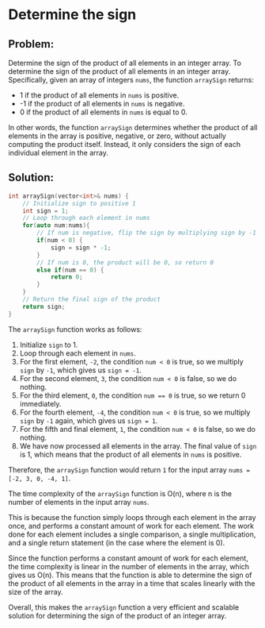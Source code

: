# Determine the sign

## Problem:

Determine the sign of the product of all elements in an integer array. To determine the sign of the product of all elements in an integer array. Specifically, given an array of integers `nums`, the function `arraySign` returns:

* 1 if the product of all elements in `nums` is positive.
* \-1 if the product of all elements in `nums` is negative.
* 0 if the product of all elements in `nums` is equal to 0.

In other words, the function `arraySign` determines whether the product of all elements in the array is positive, negative, or zero, without actually computing the product itself. Instead, it only considers the sign of each individual element in the array.

## Solution:

```cpp
int arraySign(vector<int>& nums) {
    // Initialize sign to positive 1
    int sign = 1;
    // Loop through each element in nums
    for(auto num:nums){
        // If num is negative, flip the sign by multiplying sign by -1
        if(num < 0) {
            sign = sign * -1;
        }
        // If num is 0, the product will be 0, so return 0
        else if(num == 0) {
            return 0;
        }
    }
    // Return the final sign of the product
    return sign;
}

```

The `arraySign` function works as follows:

1. Initialize `sign` to 1.
2. Loop through each element in `nums`.
3. For the first element, `-2`, the condition `num < 0` is true, so we multiply `sign` by `-1`, which gives us `sign = -1`.
4. For the second element, `3`, the condition `num < 0` is false, so we do nothing.
5. For the third element, `0`, the condition `num == 0` is true, so we return 0 immediately.
6. For the fourth element, `-4`, the condition `num < 0` is true, so we multiply `sign` by `-1` again, which gives us `sign = 1`.
7. For the fifth and final element, `1`, the condition `num < 0` is false, so we do nothing.
8. We have now processed all elements in the array. The final value of `sign` is 1, which means that the product of all elements in `nums` is positive.

Therefore, the `arraySign` function would return `1` for the input array `nums = [-2, 3, 0, -4, 1]`.

The time complexity of the `arraySign` function is O(n), where n is the number of elements in the input array `nums`.

This is because the function simply loops through each element in the array once, and performs a constant amount of work for each element. The work done for each element includes a single comparison, a single multiplication, and a single return statement (in the case where the element is 0).

Since the function performs a constant amount of work for each element, the time complexity is linear in the number of elements in the array, which gives us O(n). This means that the function is able to determine the sign of the product of all elements in the array in a time that scales linearly with the size of the array.

Overall, this makes the `arraySign` function a very efficient and scalable solution for determining the sign of the product of an integer array.
